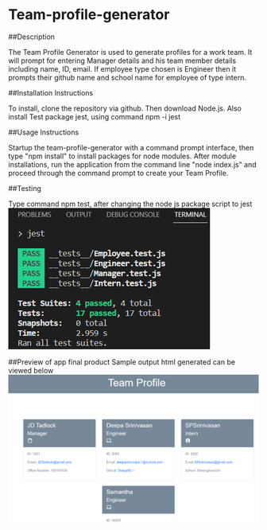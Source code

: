 # Team-profile-generator

##Description

The Team Profile Generator is used to generate profiles for a work team. It will prompt for entering Manager details and his team member details including name, ID, email. If employee type chosen is Engineer then it prompts their github name and school name for employee of type intern.

##Installation Instructions

To install, clone the repository via github. Then download Node.js.
Also install Test package jest, using command npm -i jest

##Usage Instructions

Startup the team-profile-generator with a command prompt interface, then type "npm install" to install packages for node modules. After module installations, run the application from the command line "node index.js" and proceed through the command prompt to create your Team Profile.

##Testing

Type command npm test, after changing the node js package script to jest 
<picture>
<img src="./assets/JestTest.PNG">
</picture>

##Preview of app final product
Sample output html generated can be viewed below 
<picture>
<img src="./assets/Myteam.PNG">
</picture>
